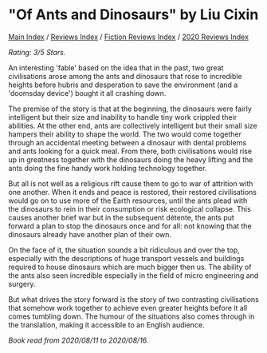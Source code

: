 # "Of Ants and Dinosaurs" by Liu Cixin

[Main Index](../../../README.md) / [Reviews Index](../../README.md) / [Fiction Reviews Index](../README.md) / [2020 Reviews Index](README.md)

*Rating: 3/5 Stars.*

An interesting 'fable' based on the idea that in the past, two great civilisations arose among the ants and dinosaurs that rose to incredible heights before hubris and desperation to save the environment (and a 'doomsday device') bought it all crashing down.

The premise of the story is that at the beginning, the dinosaurs were fairly intelligent but their size and inability to handle tiny work crippled their abilities. At the other end, ants are collectively intelligent but their small size hampers their ability to shape the world. The two would come together through an accidental meeting between a dinosaur with dental problems and ants looking for a quick meal. From there, both civilisations would rise up in greatness together with the dinosaurs doing the heavy lifting and the ants doing the fine handy work holding technology together.

But all is not well as a religious rift cause them to go to war of attrition with one another. When it ends and peace is restored, their restored civilisations would go on to use more of the Earth resources, until the ants plead with the dinosaurs to rein in their consumption or risk ecological collapse. This causes another brief war but in the subsequent détente, the ants put forward a plan to stop the dinosaurs once and for all: not knowing that the dinosaurs already have another plan of their own.

On the face of it, the situation sounds a bit ridiculous and over the top, especially with the descriptions of huge transport vessels and buildings required to house dinosaurs which are much bigger then us. The ability of the ants also seen incredible especially in the field of micro engineering and surgery.

But what drives the story forward is the story of two contrasting civilisations that somehow work together to achieve even greater heights before it all comes tumbling down. The humour of the situations also comes through in the translation, making it accessible to an English audience.

*Book read from 2020/08/11 to 2020/08/16.*
